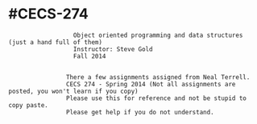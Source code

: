 #CECS-274
========

                      Object oriented programming and data structures (just a hand full of them)
                      Instructor: Steve Gold
                      Fall 2014


                    There a few assignments assigned from Neal Terrell. 
                    CECS 274 - Spring 2014 (Not all assignments are posted, you won't learn if you copy)
                    Please use this for reference and not be stupid to copy paste. 
                    Please get help if you do not understand. 
